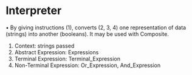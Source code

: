 # Interpreter

•	By giving instructions (1), converts (2, 3, 4) one representation of data (strings) into another (booleans). It may be used with Composite.
1.	Context: strings passed
2.	Abstract Expression: Expressions
3.	Terminal Expression: Terminal_Expression
4.	Non-Terminal Expression: Or_Expression, And_Expression
